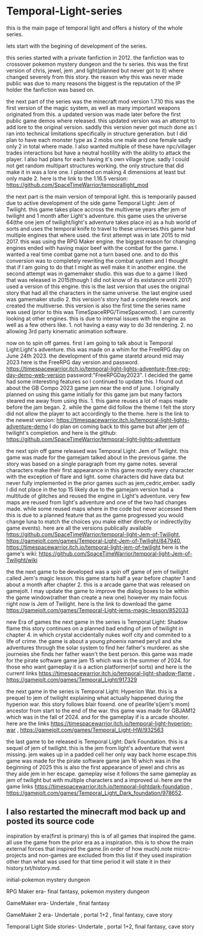 # Temporal-Light-series
this is the main page of temporal light and offers a history of the whole series.

lets start with the begining of development of the series. 

this series started with a private fanfiction in 2012. the fanfiction was to crossover pokemon mystery dungeon and the tv series. this was the first version of chris, jewel, jem ,and light(planned but never got to it) where changed severely from this story. the reason why this was never made public was due to many reasons the biggest is the reputation of the IP holder the fanfiction was based on.

the next part of the series was the minecraft mod version 1.7.10 this was the first version of the magic system, as well as many important weapons originated from this. a updated version was made later before the first public game demos where released. this updated version was an attempt to add lore to the original version. saddly this version never got much done as I ran into technical limitations specifically in structure generation. but I did plan to have each monster type as 2 mobs one male and one female sadly only 2 in total where made. I also wanted multiple of these have npc/villager trades interactions but have a neutral hostility with the ability to attack the player. I also had plans for each having it's own village type. sadly I could not get random multipart structures working. the only structure that did make it in was a lore one. I planned on making 4 dimensions at least but only made 2.
here is the link to the 1.16.5 version: https://github.com/SpaceTimeWarrior/temporallight_mod

the next part is the main version of temporal light. this is temporarily paused due to active development of the side game Temporal Light: Jem of Twilight. this game takes place accross the multiverse years after jem of twilight and 1 month after Light's adventure. this game uses the universe 64(the one jem of twilight/light's adventure takes place in) as a hub world of sorts and uses the temporal knife to travel to these universes.this game had multiple engines that where used. the first attempt was in late 2015 to mid 2017. this was using the RPG Maker engine. the biggest reason for changing engines ended with having major beef with the combat for the game. I wanted a real time combat game not a turn based one. and to do this conversion was to completely rewriting the combat system and I thought that if I am going to do that I might as well make it in another engine. the second attempt was in gamemaker studio. this was due to a game I liked that was released in 2015(though I did not know of its existance until 2017) used a version of this engine. this is the last version that uses the original story that had all the characters in the same universe. the last engine used was gamemaker studio 2. this version's story had a complete rework. and created the multiverse. this version is also the first time the series name was used (prior to this was TimeSpaceRPG/TimeSpacemod). I am currently looking at other engines. this is due to internal issues with the engine as well as a few others like. 1. not having a easy way to do 3d rendering. 2. no allowing 3rd party kinematic animation software.

now on to spin off games.
first I am going to talk about is Temporal Light:Light's adventure. this was made on a whim for the FreeRPG day on June 24th 2023. the development of this game staretd around mid may 2023 here is the FreeRPG day version and password. https://timespacewarrior.itch.io/temporal-light-lights-adventure-free-rpg-day-demo-web-version password:"FreeRPGDay2023". I decided the game had some interesting features so I continued to update this. I found out about the GB Compo 2023 game jam near the end of june. I originally planned on using this game initially for this game jam but many factors steared me away from using this. 1. this game reuses a lot of maps made before the jam began. 2. while the game did follow the theme I felt the story did not allow the player to act accordingly to the theme. 
here is the link to the newest version: https://timespacewarrior.itch.io/temporal-light-lights-adventure-demo  I do plan on coming back to this game but after jem of twilight's completion. and here is the github: https://github.com/SpaceTimeWarrior/temporal-light-lights-adventure

the next spin off game released was Temporal Light: Jem of Twilight. this game was made for the gamejam talked about in the previous game. the story was based on a single paragraph from my game notes. several characters make their first appearance in this game mostly every character with the exception of flare and light. some characters did have data but never fully implemented in the prior games such as jem,cedric,ember. sadly I did not place in the top 15 likely due to the gamejam version had a multitude of glitches and reused the engine in Light's adventure. very few maps are reused from light's adventure and one of the two had changes made. while some reused maps where in the code but never accessed them this is due to a planned feature that as the game progressed you would change luna to match the choices you make either directly or indirectly(by game events). here are all the versions publically available https://github.com/SpaceTimeWarrior/temporal-light-Jem-of-Twilight,  https://gamejolt.com/games/Temporal-Light-Jem-of-Twilight/847940,    https://timespacewarrior.itch.io/temporal-light-jem-of-twilight    here is the game's wiki: https://github.com/SpaceTimeWarrior/temporal-light-Jem-of-Twilight/wiki

the the next game to be developed was a spin off game of jem of twilight called Jem's magic lesson. this game starts half a year before chapter 1 and about a month after chapter 2. this is a arcade game that was released on gamejolt. I may update the game to improve the dialog boxes to be within the game window(rather than create a new one) however my main focus right now is Jem of Twilight. here is the link to download the game https://gamejolt.com/games/Temporal-Light-jems-magic-lesson/852033

new Era of games
the next game in the series is Temporal Light: Shadow flame this story continues on a planned bad ending of jem of twilight in chapter 4. in which crystal accidentally nukes wolf city and commited to a life of crime. the game is about a young phoenix named peryil and she adventures through the solar system to find her father's murderer. as she journeies she finds her father wasn't the best person. this game was made for the pirate software game jam 15 which was in the summer of 2024. for those who want gameplay it is a action platformer(of sorts) and here is the current links  https://timespacewarrior.itch.io/temporal-light-shadow-flame , https://gamejolt.com/games/Temporal_Light/917329

the next game in the series is Temporal Light: Hyperion War. this is a prequel to jem of twilight explaining what actually happened during the hyperion war. this story follows blair foxend. one of pearlite's(jem's mom) ancestor from start to the end of the war. this game was made for GBJAM12 which was in the fall of 2024. and for the gameplay if is a arcade shooter. here are the links https://timespacewarrior.itch.io/temporal-light-hyperion-war , https://gamejolt.com/games/Temporal_Light-HW/932563

the last game to be released is Temporal Light: Dark Foundation. this is a sequel of jem of twilight. this is the jem from light's adventure that went missing. jem wakes up in a padded cell her only way back home escape.this game was made for the pirate software game jam 16 which was in the beginning of 2025 this is also the first appearance of jewel and chris as they aide jem in her escape. gameplay wise it follows the same gameplay as jem of twilight but with multiple characters and a improved ui. here are the game links https://timespacewarrior.itch.io/temporal-lightdark-foundation , https://gamejolt.com/games/Temporal_Light_Dark_foundation/978652.

I also restarted the minecraft mod back up and posted its source code
---------------------------


inspiration by era(first is primary) this is of all games that inspired the game. all use the game from the prior era as a inspiration. this is to show the main external forces that inspired the game.(in order of how much).note micro-projects and non-games are excluded from this list if they used inspiration other than what was used for that time period it will state it in their history.txt/history.md.

initial-pokemon mystery dungeon

RPG Maker era-  final fantasy, pokemon mystery dungeon

GameMaker era- Undertale , final fantasy

GameMaker 2 era- Undertale , portal 1+2 , final fantasy, cave story

Temporal Light Side stories- Undertale , portal 1+2, final fantasy, cave story
